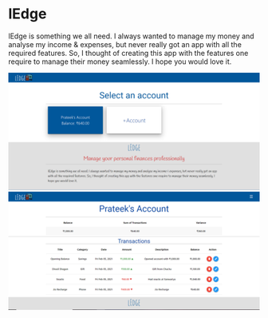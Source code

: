 # lEdge
lEdge is something we all need. I always wanted to manage my money and analyse my income & expenses, but never really got an app with all the required features. So, I thought of creating this app with the features one require to manage their money seamlessly. I hope you would love it.

![alt text](Account.png?raw=true)
![alt text](Ledger.png?raw=true)
